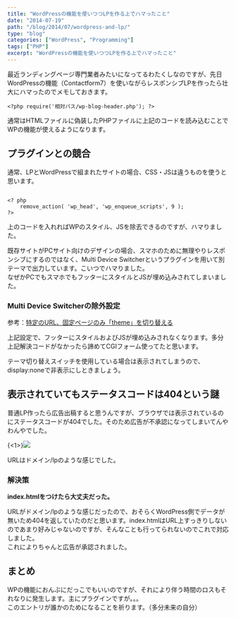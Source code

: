 ```yaml
---
title: "WordPressの機能を使いつつLPを作る上でハマったこと"
date: "2014-07-19"
path: "/blog/2014/07/wordpress-and-lp/"
type: "blog"
categories: ["WordPress", "Programming"]
tags: ["PHP"]
excerpt: "WordPressの機能を使いつつLPを作る上でハマったこと"
---
```


最近ランディングページ専門業者みたいになってるわたくしなのですが、先日WordPressの機能（Contactform7）を使いながらレスポンシブLPを作ったら壮大にハマったのでメモしておきます。

```
<?php require('相対パス/wp-blog-header.php'); ?>
```

通常はHTMLファイルに偽装したPHPファイルに上記のコードを読み込むことでWPの機能が使えるようになります。

## プラグインとの競合

通常、LPとWordPressで組まれたサイトの場合、CSS・JSは違うものを使うと思います。

```

<? php
	remove_action( 'wp_head', 'wp_enqueue_scripts', 9 );
?>

```

上のコードを入れればWPのスタイル、JSを除去できるのですが、ハマりました。

既存サイトがPCサイト向けのデザインの場合、スマホのために無理やりレスポンシブにするのではなく、Multi Device Switcherというプラグインを用いて別テーマで出力しています。こいつでハマりました。  
なぜかPCでもスマホでもフッターにスタイルとJSが埋め込みされてしまいました。

### Multi Device Switcherの除外設定

<script src="https://gist.github.com/tanshio/0adb1cf84ac76d56cda7.js"></script>

参考：<a href="http://ja.forums.wordpress.org/topic/13483" target="_blank">特定のURL、固定ページのみ「theme」を切り替える</a>

上記設定で、フッターにスタイルおよびJSが埋め込みされなくなります。多分上記解決コードがなかったら諦めてCGIフォーム使ってたと思います。

テーマ切り替えスイッチを使用している場合は表示されてしまうので、display:noneで非表示にしときましょう。

## 表示されていてもステータスコードは404という謎

普通LP作ったら広告出稿すると思うんですが、ブラウザでは表示されているのにステータスコードが404でした。そのため広告が不承認になってしまいてんやわんやでした。

{<1>}![](https://tanshio.net/wp-content/uploads/lp-404.png)

URLはドメイン/lpのような感じでした。

### 解決策

**index.htmlをつけたら大丈夫だった。**

URLがドメイン/lpのような感じだったので、おそらくWordPress側でデータが無いため404を返していたのだと思います。index.htmlはURL上すっきりしないのであまり好みじゃないのですが、そんなことも行ってられないのでこれで対応しました。  
これによりちゃんと広告が承認されました。

## まとめ
WPの機能におんぶにだっこでもいいのですが、それにより伴う時間のロスもそれなりに発生します。主にプラグインですが。。。  
このエントリが誰かのためになることを祈ります。（多分未来の自分）
